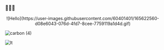 ### 👋👨‍💻

<p align="center">
![Hello](https://user-images.githubusercontent.com/60401401/165622560-d08e6043-076d-4fd7-8cee-7759119a1d4d.gif)
</p>


![carbon (4)](https://user-images.githubusercontent.com/60401401/165621860-ed9e4f11-4c21-4539-875d-772a1b9cf239.png)


![lt](https://user-images.githubusercontent.com/60401401/165622598-b0f82bcc-9d32-47a4-aabf-65cb0de07a7f.gif)

